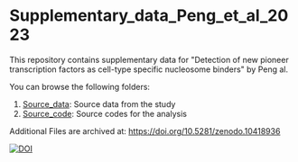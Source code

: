# Supplementary_data_Peng_et_al_2023
This repository contains supplementary data for "Detection of new pioneer transcription factors as cell-type specific nucleosome binders" by Peng al.

You can browse the following folders:
1. [Source_data](Source_data): Source data from the study
2. [Source_code](Source_code): Source codes for the analysis

Additional Files are archived at: 
https://doi.org/10.5281/zenodo.10418936

[![DOI](https://zenodo.org/badge/DOI/10.5281/zenodo.10418936.svg)](https://doi.org/10.5281/zenodo.10418936)
